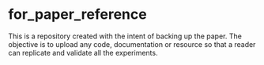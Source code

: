 # for_paper_reference
This is a repository created with the intent of backing up the paper. The objective is to upload any code, documentation or resource so that a reader can replicate and validate all the experiments.
